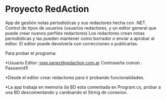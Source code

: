 # Proyecto RedAction

App de gestión notas periodísticas y sus redactores hecha con .NET.
Control de tipos de usuarios (usuarios redactores, y un editor general que puede crear nuevos perfiles redactores)
Los redactores crean notas periodísticas y las pueden mantener como borrador o enviar a aprobar al editor. El editor puede devolverla con correcciones o publicarlas.

Para probar el programa:

*Usuario Editor: jose.perez@redaction.com.ar
Contraseña común : Password1! 

*Desde el editor crear redactores para ir probando funcionalidades.

*La app trabaja en memoria (la BD esta comentada en Program.cs, probar a una BD descomentando y cambiando el String de conexion.
